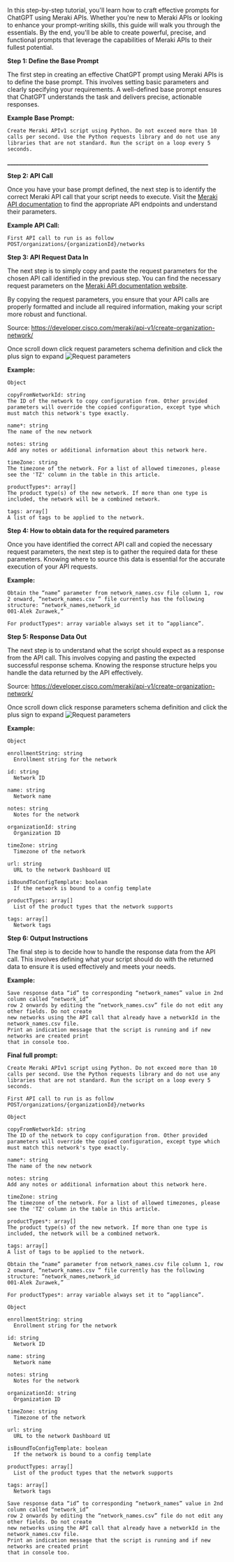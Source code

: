 In this step-by-step tutorial, you'll learn how to craft effective prompts for ChatGPT using Meraki APIs. Whether you're new to Meraki APIs or looking to enhance your prompt-writing skills, this guide will walk you through the essentials. By the end, you'll be able to create powerful, precise, and functional prompts that leverage the capabilities of Meraki APIs to their fullest potential.

**Step 1: Define the Base Prompt**

The first step in creating an effective ChatGPT prompt using Meraki APIs is to define the base prompt. This involves setting basic parameters and clearly specifying your requirements. A well-defined base prompt ensures that ChatGPT understands the task and delivers precise, actionable responses.

**Example Base Prompt:**

```
Create Meraki APIv1 script using Python. Do not exceed more than 10 calls per second. Use the Python requests library and do not use any libraries that are not standard. Run the script on a loop every 5 seconds.
```

**_____________________________________________________________________**

**Step 2: API Call**

Once you have your base prompt defined, the next step is to identify the correct Meraki API call that your script needs to execute. Visit the [Meraki API documentation](https://developer.cisco.com/meraki/api-v1/) to find the appropriate API endpoints and understand their parameters.


**Example API Call:**

```
First API call to run is as follow POST/organizations/{organizationId}/networks
```




**Step 3: API Request Data In**

The next step is to simply copy and paste the request parameters for the chosen API call identified in the previous step. You can find the necessary request parameters on the [Meraki API documentation website](https://developer.cisco.com/meraki/api-v1/).

By copying the request parameters, you ensure that your API calls are properly formatted and include all required information, making your script more robust and functional.

Source: https://developer.cisco.com/meraki/api-v1/create-organization-network/

Once scroll down click request parameters schema definition and click the plus sign to expand
![Request parameters](https://github.com/AlekZurawek/Meraki_Prompt_Engineering/blob/main/images/request_parameters.png?raw=true)

**Example:**

```
Object

copyFromNetworkId: string  
The ID of the network to copy configuration from. Other provided parameters will override the copied configuration, except type which must match this network's type exactly.

name*: string  
The name of the new network

notes: string  
Add any notes or additional information about this network here.

timeZone: string  
The timezone of the network. For a list of allowed timezones, please see the 'TZ' column in the table in this article.

productTypes*: array[]  
The product type(s) of the new network. If more than one type is included, the network will be a combined network.

tags: array[]  
A list of tags to be applied to the network.
```




**Step 4: How to obtain data for the required parameters**

Once you have identified the correct API call and copied the necessary request parameters, the next step is to gather the required data for these parameters. Knowing where to source this data is essential for the accurate execution of your API requests.

**Example:**

```
Obtain the “name” parameter from network_names.csv file column 1, row 2 onward, “network_names.csv ” file currently has the following structure: “network_names,network_id
001-Alek Zurawek,”

For productTypes*: array variable always set it to “appliance”.
```




**Step 5: Response Data Out**

The next step is to understand what the script should expect as a response from the API call. This involves copying and pasting the expected successful response schema. Knowing the response structure helps you handle the data returned by the API effectively.

Source: https://developer.cisco.com/meraki/api-v1/create-organization-network/

Once scroll down click response parameters schema definition and click the plus sign to expand
![Request parameters](https://github.com/AlekZurawek/Meraki_Prompt_Engineering/blob/main/images/response_parameters.png?raw=true)

**Example:**

```
Object

enrollmentString: string
  Enrollment string for the network

id: string
  Network ID

name: string
  Network name

notes: string
  Notes for the network

organizationId: string
  Organization ID

timeZone: string
  Timezone of the network

url: string
  URL to the network Dashboard UI

isBoundToConfigTemplate: boolean
  If the network is bound to a config template

productTypes: array[]
  List of the product types that the network supports

tags: array[]
  Network tags
```




**Step 6: Output Instructions**

The final step is to decide how to handle the response data from the API call. This involves defining what your script should do with the returned data to ensure it is used effectively and meets your needs.

**Example:**

```
Save response data “id” to corresponding “network_names” value in 2nd column called “network_id”
row 2 onwards by editing the “network_names.csv” file do not edit any other fields. Do not create
new networks using the API call that already have a networkId in the network_names.csv file.
Print an indication message that the script is running and if new networks are created print
that in console too.
```

**Final full prompt:**
```
Create Meraki APIv1 script using Python. Do not exceed more than 10 calls per second. Use the Python requests library and do not use any libraries that are not standard. Run the script on a loop every 5 seconds.

First API call to run is as follow POST/organizations/{organizationId}/networks

Object

copyFromNetworkId: string  
The ID of the network to copy configuration from. Other provided parameters will override the copied configuration, except type which must match this network's type exactly.

name*: string  
The name of the new network

notes: string  
Add any notes or additional information about this network here.

timeZone: string  
The timezone of the network. For a list of allowed timezones, please see the 'TZ' column in the table in this article.

productTypes*: array[]  
The product type(s) of the new network. If more than one type is included, the network will be a combined network.

tags: array[]  
A list of tags to be applied to the network.

Obtain the “name” parameter from network_names.csv file column 1, row 2 onward, “network_names.csv ” file currently has the following structure: “network_names,network_id
001-Alek Zurawek,”

For productTypes*: array variable always set it to “appliance”.

Object

enrollmentString: string
  Enrollment string for the network

id: string
  Network ID

name: string
  Network name

notes: string
  Notes for the network

organizationId: string
  Organization ID

timeZone: string
  Timezone of the network

url: string
  URL to the network Dashboard UI

isBoundToConfigTemplate: boolean
  If the network is bound to a config template

productTypes: array[]
  List of the product types that the network supports

tags: array[]
  Network tags

Save response data “id” to corresponding “network_names” value in 2nd column called “network_id”
row 2 onwards by editing the “network_names.csv” file do not edit any other fields. Do not create
new networks using the API call that already have a networkId in the network_names.csv file.
Print an indication message that the script is running and if new networks are created print
that in console too.
```
